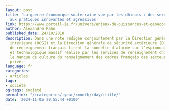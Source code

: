 ```yaml
---
layout: post
title: 'La guerre économique souterraine vue par les chinois : des services de renseignement
  aux pratiques innovantes et agressives'
link: https://www.portail-ie.fr/univers/enjeux-de-puissances-et-geoeconomie/2018/la-guerre-economique-souterraine-vue-par-les-chinois-des-services-de-renseignement-aux-pratiques-innovantes-et-agressives
author: Alexandre Kahn
published_date: 24/10/2018
description: Dans une note rédigée conjointement par la Direction générale de la sécurité
  intérieure (DGSI) et la Direction générale de sécurité extérieure (DGSE), les services
  de renseignement français tirent la sonnette d’alarme sur l’espionnage industriel
  et technologique massif réalisé par les services de renseignement chinois. Ils dénoncent
  le manque de culture du renseignement des cadres français des secteurs public et
  privé.
language: fr
categories:
- articles
tags:
- société
og-tags: société
permalink: "/:categories/:year/:month/:day/:title/"
date: '2024-11-05 20:55:44 +0100'
---
```

